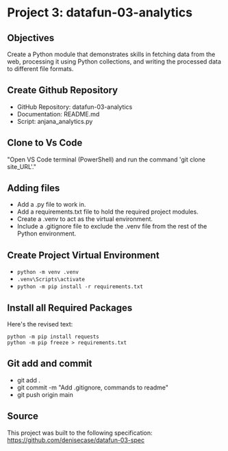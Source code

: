 # Project 3: datafun-03-analytics

## Objectives

Create a Python module that demonstrates skills in fetching data from the web, processing it using Python collections, and writing the processed data to different file formats.

## Create Github Repository

- GitHub Repository: datafun-03-analytics
- Documentation: README.md
- Script: anjana_analytics.py

## Clone to Vs Code

"Open VS Code terminal (PowerShell) and run the command 'git clone site_URL'."


## Adding files
- Add a .py file to work in.
- Add a requirements.txt file to hold the required project modules.
- Create a .venv to act as the virtual environment.
- Include a .gitignore file to exclude the .venv file from the rest of the Python environment.
  
## Create Project Virtual Environment

- `python -m venv .venv`
- `.venv\Scripts\activate`
- `python -m pip install -r requirements.txt`

## Install all Required Packages
   
Here's the revised text:
```
python -m pip install requests
python -m pip freeze > requirements.txt
```
## Git add and commit

- git add .
- git commit -m "Add .gitignore, commands to readme"
- git push origin main


## Source
This project was built to the following specification: 
https://github.com/denisecase/datafun-03-spec




